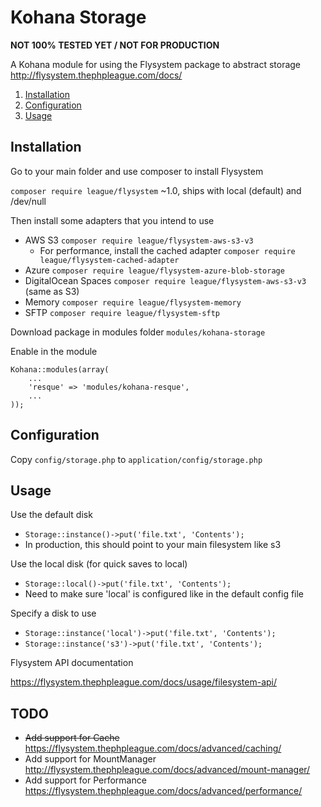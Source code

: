 Kohana Storage
=============

**NOT 100% TESTED YET / NOT FOR PRODUCTION**

A Kohana module for using the Flysystem package to abstract storage
http://flysystem.thephpleague.com/docs/

1. [Installation](#installation)
2. [Configuration](#configuration)
3. [Usage](#usage)

## Installation

Go to your main folder and use composer to install Flysystem

`composer require league/flysystem` ~1.0, ships with local (default) and /dev/null

Then install some adapters that you intend to use

* AWS S3 `composer require league/flysystem-aws-s3-v3`
  * For performance, install the cached adapter `composer require league/flysystem-cached-adapter`
* Azure `composer require league/flysystem-azure-blob-storage`
* DigitalOcean Spaces `composer require league/flysystem-aws-s3-v3` (same as S3)
* Memory `composer require league/flysystem-memory`
* SFTP `composer require league/flysystem-sftp`

Download package in modules folder `modules/kohana-storage`

Enable in the module

```
Kohana::modules(array(
    ...
    'resque' => 'modules/kohana-resque',
    ...
));
```

## Configuration

Copy `config/storage.php` to `application/config/storage.php`

## Usage

Use the default disk

* `Storage::instance()->put('file.txt', 'Contents');`
* In production, this should point to your main filesystem like s3

Use the local disk (for quick saves to local)

* `Storage::local()->put('file.txt', 'Contents');`
* Need to make sure 'local' is configured like in the default config file

Specify a disk to use

* `Storage::instance('local')->put('file.txt', 'Contents');`
* `Storage::instance('s3')->put('file.txt', 'Contents');`

Flysystem API documentation

https://flysystem.thephpleague.com/docs/usage/filesystem-api/

## TODO

* <del>Add support for Cache</del> https://flysystem.thephpleague.com/docs/advanced/caching/
* Add support for MountManager http://flysystem.thephpleague.com/docs/advanced/mount-manager/
* Add support for Performance https://flysystem.thephpleague.com/docs/advanced/performance/
